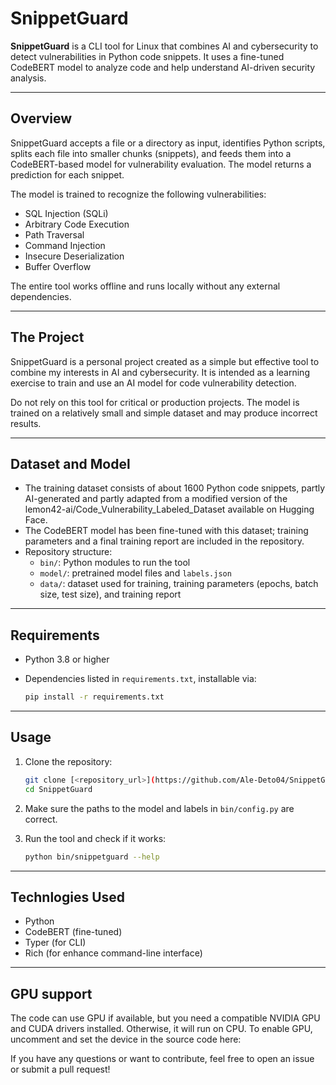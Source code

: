 # SnippetGuard
**SnippetGuard** is a CLI tool for Linux that combines AI and cybersecurity to detect vulnerabilities in Python code snippets. It uses a fine-tuned CodeBERT model to analyze code and help understand AI-driven security analysis.

---

## Overview

SnippetGuard accepts a file or a directory as input, identifies Python scripts, splits each file into smaller chunks (snippets), and feeds them into a CodeBERT-based model for vulnerability evaluation. The model returns a prediction for each snippet.

The model is trained to recognize the following vulnerabilities:

- SQL Injection (SQLi)
- Arbitrary Code Execution
- Path Traversal
- Command Injection
- Insecure Deserialization
- Buffer Overflow

The entire tool works offline and runs locally without any external dependencies.

---

## The Project
SnippetGuard is a personal project created as a simple but effective tool to combine my interests in AI and cybersecurity. It is intended as a learning exercise to train and use an AI model for code vulnerability detection.

Do not rely on this tool for critical or production projects. The model is trained on a relatively small and simple dataset and may produce incorrect results.

---

## Dataset and Model

- The training dataset consists of about 1600 Python code snippets, partly AI-generated and partly adapted from a modified version of the lemon42-ai/Code_Vulnerability_Labeled_Dataset available on Hugging Face.
- The CodeBERT model has been fine-tuned with this dataset; training parameters and a final training report are included in the repository.
- Repository structure:
  - `bin/`: Python modules to run the tool
  - `model/`: pretrained model files and `labels.json`
  - `data/`: dataset used for training, training parameters (epochs, batch size, test size), and training report

---

## Requirements

- Python 3.8 or higher
- Dependencies listed in `requirements.txt`, installable via:

  ```bash
  pip install -r requirements.txt
  ```
---

## Usage

1. Clone the repository:

    ```bash
    git clone [<repository_url>](https://github.com/Ale-Deto04/SnippetGuard/edit/main/README.md)
    cd SnippetGuard
    ```

2. Make sure the paths to the model and labels in `bin/config.py` are correct.

3. Run the tool and check if it works:

      ```bash
      python bin/snippetguard --help
      ```

---

## Technlogies Used
- Python
- CodeBERT (fine-tuned)
- Typer (for CLI)
- Rich (for enhance command-line interface)

---

## GPU support
The code can use GPU if available, but you need a compatible NVIDIA GPU and CUDA drivers installed. Otherwise, it will run on CPU.
To enable GPU, uncomment and set the device in the source code here:

If you have any questions or want to contribute, feel free to open an issue or submit a pull request!
